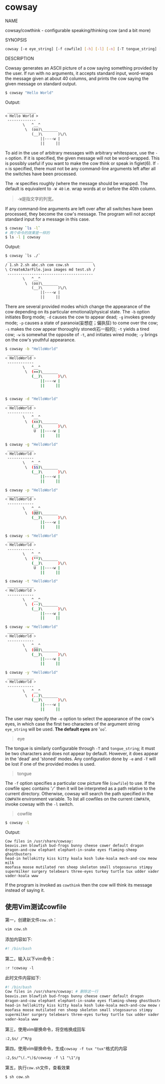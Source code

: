 # cowsay

NAME

cowsay/cowthink - configurable speaking/thinking cow (and a bit more)

SYNOPSIS

```bash
cowsay [-e eye_string] [-f cowfile] [-h] [-l] [-n] [-T tongue_string] [-W column] [-bdgpstwy]
```

DESCRIPTION

Cowsay generates an ASCII picture of a cow saying something provided by the user. If run with no arguments, it accepts standard input, word-wraps the message given at about 40 columns, and prints the cow saying the given message on standard output.

```bash
$ cowsay "Hello World"
```

Output:

```txt
 _____________
< Hello World >
 -------------
        \   ^__^
         \  (oo)\_______
            (__)\       )\/\
                ||----w |
                ||     ||
```


To aid in the use of arbitrary messages with arbitrary whitespace, use the `-n` option. If it is specified, the given message will not be word-wrapped. This is possibly useful if you want to make the cow think or speak in figlet(6). If `-n` is specified, there must not be any command-line arguments left after all the switches have been processed.

The `-W` specifies roughly (where the message should be wrapped. The default is equivalent to `-W 40` i.e. wrap words at or before the 40th column.

> `-W`是指文字的列宽。

If any command-line arguments are left over after all switches have been processed, they become the cow's message. The program will not accept standard input for a message in this case.

```bash
$ cowsay `ls -l`
# 两个命令的效果是一样的
$ ls -l | cowsay
```

Output:

```txt
$ cowsay `ls ./`
 _______________________________________
/ 1.sh 2.sh abc.sh com cow.sh           \
\ CreateAJarFile.java images md test.sh /
 ---------------------------------------
        \   ^__^
         \  (oo)\_______
            (__)\       )\/\
                ||----w |
                ||     ||
```

There are several provided modes which change the appearance of the cow depending on its particular emotional/physical state. The `-b` option initiates Borg mode; `-d` causes the cow to appear dead; `-g` invokes greedy mode; `-p` causes a state of paranoia(妄想症；偏执狂) to come over the cow; `-s` makes the cow appear thoroughly stoned(石一般的); `-t` yields a tired cow; `-w` is somewhat the opposite of `-t`, and initiates wired mode; `-y` brings on the cow's youthful appearance.

```bash
$ cowsay -b "HelloWorld"
 ____________
< HelloWorld >
 ------------
        \   ^__^
         \  (==)\_______
            (__)\       )\/\
                ||----w |
                ||     ||


$ cowsay -d "HelloWorld"
 ____________
< HelloWorld >
 ------------
        \   ^__^
         \  (xx)\_______
            (__)\       )\/\
             U  ||----w |
                ||     ||

$ cowsay -g "HelloWorld"
 ____________
< HelloWorld >
 ------------
        \   ^__^
         \  ($$)\_______
            (__)\       )\/\
                ||----w |
                ||     ||

$ cowsay -p "HelloWorld"
 ____________
< HelloWorld >
 ------------
        \   ^__^
         \  (@@)\_______
            (__)\       )\/\
                ||----w |
                ||     ||

$ cowsay -s "HelloWorld"
 ____________
< HelloWorld >
 ------------
        \   ^__^
         \  (**)\_______
            (__)\       )\/\
             U  ||----w |
                ||     ||

$ cowsay -t "HelloWorld"
 ____________
< HelloWorld >
 ------------
        \   ^__^
         \  (--)\_______
            (__)\       )\/\
                ||----w |
                ||     ||

$ cowsay -w "HelloWorld"
 ____________
< HelloWorld >
 ------------
        \   ^__^
         \  (OO)\_______
            (__)\       )\/\
                ||----w |
                ||     ||

$ cowsay -y "HelloWorld"
 ____________
< HelloWorld >
 ------------
        \   ^__^
         \  (..)\_______
            (__)\       )\/\
                ||----w |
                ||     ||
```


The user may specify the `-e` option to select the appearance of the cow's eyes, in which case the first two characters of the argument string `eye_string` will be used. **The default eyes** are '`oo`'.

> eye

The tongue is similarly configurable through `-T` and `tongue_string`; it must be two characters and does not appear by default. However, it does appear in the 'dead' and 'stoned' modes. Any configuration done by `-e` and `-T` will be lost if one of the provided modes is used.

> tongue

The `-f` option specifies a particular cow picture file (`cowfile`) to use. If the cowfile spec contains '`/`' then it will be interpreted as a path relative to the current directory. Otherwise, cowsay will search the path specified in the `COWPATH` environment variable. To list all cowfiles on the current `COWPATH`, invoke cowsay with the `-l` switch.

> cowfile

```bash
$ cowsay -l
```

Output:

```
Cow files in /usr/share/cowsay:
beavis.zen blowfish bud-frogs bunny cheese cower default dragon
dragon-and-cow elephant elephant-in-snake eyes flaming-sheep ghostbusters
head-in hellokitty kiss kitty koala kosh luke-koala mech-and-cow meow milk
moofasa moose mutilated ren sheep skeleton small stegosaurus stimpy
supermilker surgery telebears three-eyes turkey turtle tux udder vader
vader-koala www
```

If the program is invoked as `cowthink` then the cow will think its message instead of saying it.

## 使用Vim测试cowfile

第一，创建新文件`cow.sh`：

```bash
vim cow.sh
```

添加内容如下:

```bash
#! /bin/bash
```

第二，输入以下vim命令：

```vim
:r !cowsay -l
```

此时文件内容如下:

```bash
#! /bin/bash
Cow files in /usr/share/cowsay: # 删除这一行
beavis.zen blowfish bud-frogs bunny cheese cower default dragon
dragon-and-cow elephant elephant-in-snake eyes flaming-sheep ghostbusters
head-in hellokitty kiss kitty koala kosh luke-koala mech-and-cow meow milk
moofasa moose mutilated ren sheep skeleton small stegosaurus stimpy
supermilker surgery telebears three-eyes turkey turtle tux udder vader
vader-koala www
```

第三，使用vim替换命令，将空格换成回车

```vim
:2,$s/ /^M/g
```

第四，使用vim替换命令，生成`cowsay -f tux "tux"`格式的内容

```vim
:2,$s/^\(.*\)$/cowsay -f \1 "\1"/g
```

第五，执行`cow.sh`文件，查看效果

```bash
$ sh cow.sh
```
